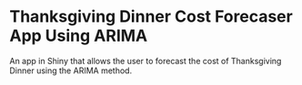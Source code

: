 # Thanksgiving Dinner Cost Forecaser App Using ARIMA
An app in Shiny that allows the user to forecast the cost of Thanksgiving Dinner using the ARIMA method.
